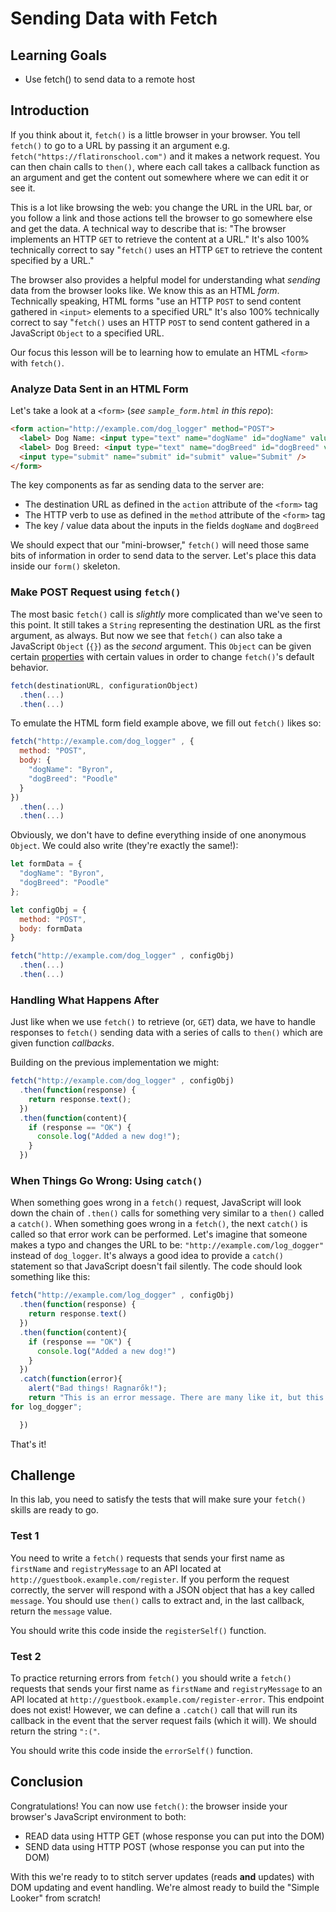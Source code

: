 # Sending Data with Fetch

## Learning Goals

- Use fetch() to send data to a remote host

## Introduction

If you think about it, `fetch()` is a little browser in your browser. You
tell `fetch()` to go to a URL by passing it an argument e.g.
`fetch("https://flatironschool.com")` and it makes a network request. You can
then chain calls to `then()`, where each call takes a callback function as an argument and get the content out somewhere where we can edit it or see it.

This is a lot like browsing the web: you change the URL in the URL bar, or you
follow a link and those actions tell the browser to go somewhere else and get
the data. A technical way to describe that is: "The browser implements an HTTP
`GET` to retrieve the content at a URL." It's also 100% technically
correct to say "`fetch()` uses an HTTP `GET` to retrieve the content specified by a URL."

The browser also provides a helpful model for understanding what _sending_ data
from the browser looks like. We know this as an HTML _form_. Technically speaking,
HTML forms "use an HTTP `POST` to send content gathered in `<input>`
elements to a specified URL" It's also 100% technically correct to say "`fetch()`
uses an HTTP `POST` to send content gathered in a JavaScript `Object` to a specified URL.

Our focus this lesson will be to learning how to emulate an HTML `<form>` with
`fetch()`.

### Analyze Data Sent in an HTML Form

Let's take a look at a `<form>` (_see `sample_form.html` in this repo_):

```html
<form action="http://example.com/dog_logger" method="POST">
  <label> Dog Name: <input type="text" name="dogName" id="dogName" value="" /></label><br/>
  <label> Dog Breed: <input type="text" name="dogBreed" id="dogBreed" value="" /></label><br/>
  <input type="submit" name="submit" id="submit" value="Submit" />
</form>
```

The key components as far as sending data to the server are:

* The destination URL as defined in the `action` attribute of the `<form>` tag
* The HTTP verb to use as defined in the `method` attribute of the `<form>` tag
* The key / value data about the inputs in the fields `dogName` and `dogBreed`

We should expect that our "mini-browser," `fetch()` will need those same bits
of information in order to send data to the server. Let's place this data
inside our `form()` skeleton.

### Make POST Request using `fetch()`

The most basic `fetch()` call is _slightly_ more complicated than we've seen to this point. It still takes a `String` representing the destination URL as the first argument, as always. But now we see that `fetch()` can also take a JavaScript `Object` (`{}`) as the _second_ argument. This `Object` can be given certain [properties][p] with certain values in order to change `fetch()`'s default behavior.

[p]: https://developer.mozilla.org/en-US/docs/Web/API/WindowOrWorkerGlobalScope/fetch#Parameters

```js
fetch(destinationURL, configurationObject)
  .then(...)
  .then(...)
```

To emulate the HTML form field example above, we fill out `fetch()` likes so:

```js
fetch("http://example.com/dog_logger" , {
  method: "POST",
  body: {
    "dogName": "Byron",
    "dogBreed": "Poodle"
  }
})
  .then(...)
  .then(...)
```

Obviously, we don't have to define everything inside of one anonymous `Object`.
We could also write (they're exactly the same!):

```js
let formData = {
  "dogName": "Byron",
  "dogBreed": "Poodle"
};

let configObj = {
  method: "POST",
  body: formData
}

fetch("http://example.com/dog_logger" , configObj)
  .then(...)
  .then(...)
```

### Handling What Happens After

Just like when we use `fetch()` to retrieve (or, `GET`) data, we have to handle responses to
`fetch()` sending data with a series of calls to `then()` which are given
function _callbacks_.

Building on the previous implementation we might:

```js
fetch("http://example.com/dog_logger" , configObj)
  .then(function(response) {
    return response.text();
  })
  .then(function(content){
    if (response == "OK") {
      console.log("Added a new dog!");
    }
  })
```

### When Things Go Wrong: Using `catch()`

When something goes wrong in a `fetch()` request, JavaScript will look down the chain of `.then()` calls for something very similar to a `then()` called a `catch()`. When something goes wrong in a `fetch()`, the next `catch()` is called so that error work can be performed. Let's imagine that someone makes a typo and changes the URL to be: `"http://example.com/log_dogger"`  instead of `dog_logger`. It's always a good idea to provide a `catch()` statement so that JavaScript doesn't fail silently. The code should look something like this:

```js
fetch("http://example.com/log_dogger" , configObj)
  .then(function(response) {
    return response.text()
  })
  .then(function(content){
    if (response == "OK") {
      console.log("Added a new dog!")
    }
  })
  .catch(function(error){
    alert("Bad things! Ragnarők!");
    return "This is an error message. There are many like it, but this one is
for log_dogger";

  })
```

That's it!

## Challenge

In this lab, you need to satisfy the tests that will make sure your `fetch()`
skills are ready to go.

### Test 1

You need to write a `fetch()` requests that sends your first name as
`firstName` and `registryMessage` to an API located at
`http://guestbook.example.com/register`. If you perform the request correctly, the server will respond with a JSON object that has a key called `message`. You should use `then()` calls to extract and, in the last callback, return the `message` value.

You should write this code inside the `registerSelf()` function.

### Test 2

To practice returning errors from `fetch()` you should write a `fetch()` requests that sends your first name as `firstName` and `registryMessage` to an API located at `http://guestbook.example.com/register-error`. This endpoint does not exist! However, we can define a `.catch()` call that will run its callback in the event that the server request fails (which it will). We should return the string `":("`.

You should write this code inside the `errorSelf()` function.

## Conclusion

Congratulations! You can now use `fetch()`: the browser inside your browser's JavaScript environment to both:

* READ data using HTTP GET  (whose response you can put into the DOM)
* SEND data using HTTP POST (whose response you can put into the DOM)

With this we're ready to to stitch server updates (reads **and** updates) with DOM updating and event handling. We're almost ready to build the "Simple Looker" from scratch!
